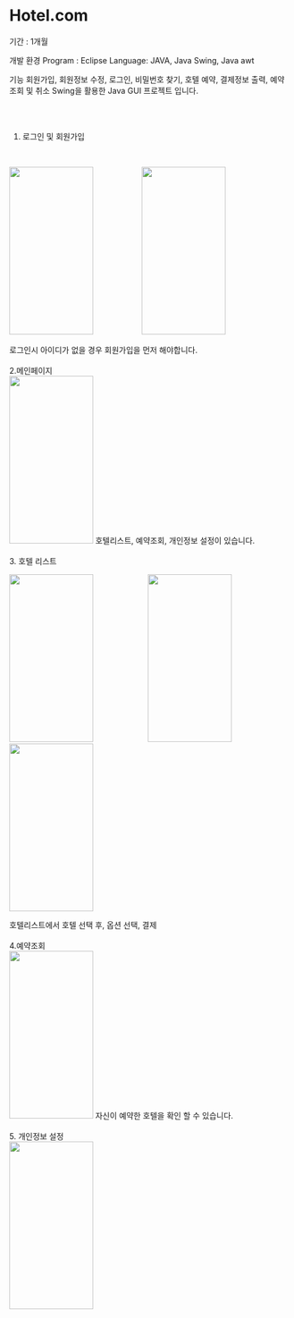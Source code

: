 # Hotel.com
기간 : 1개월

개발 환경 
       Program : Eclipse
      Language: JAVA, Java Swing, Java awt 
      
기능 
       회원가입, 회원정보 수정, 로그인, 비밀번호 찾기, 호텔 예약, 결제정보 출력, 예약조회 및 취소
       Swing을 활용한 Java GUI 프로젝트 입니다.

<br><br>

1. 로그인 및 회원가입
<br>
<p>
       <img src="https://user-images.githubusercontent.com/70876778/167740173-c52fc209-94b0-46fd-874e-14173eca7e5d.jpg"  width="150" height="300" >
       &nbsp;&nbsp;&nbsp;&nbsp;&nbsp;&nbsp;&nbsp;&nbsp;&nbsp;&nbsp;&nbsp;&nbsp;&nbsp;&nbsp;&nbsp;&nbsp;&nbsp;&nbsp;&nbsp;&nbsp;
       <img src="https://user-images.githubusercontent.com/70876778/167740172-150f9bf6-6828-404f-b48b-0ee520aef384.jpg"  width="150" height="300" >
</p>
로그인시 아이디가 없을 경우 회원가입을 먼저 해야합니다.
       
<br>
<br>
2.메인페이지<br>
<img src="https://user-images.githubusercontent.com/70876778/167740175-70b9cc78-1414-4979-8162-0bbe886e45d1.jpg"   width="150" height="300"  >
호텔리스트, 예약조회, 개인정보 설정이 있습니다.
<br><br>
3. 호텔 리스트<br>
<p> 
       <img src="https://user-images.githubusercontent.com/70876778/167740168-e8fbfcaf-3277-4419-80df-d9aad41e76eb.jpg" width="150" height="300" >
       &nbsp;&nbsp;&nbsp;&nbsp;&nbsp;&nbsp;&nbsp;&nbsp;&nbsp;&nbsp;&nbsp;&nbsp;&nbsp;&nbsp;&nbsp;&nbsp;&nbsp;&nbsp;&nbsp;&nbsp;&nbsp;&nbsp;&nbsp;
       <img src="https://user-images.githubusercontent.com/70876778/167740171-92988035-567b-499b-8110-9926061fed63.jpg" width="150" height="300" > 
       &nbsp;&nbsp;&nbsp;&nbsp;&nbsp;&nbsp;&nbsp;&nbsp;&nbsp;&nbsp;&nbsp;&nbsp;&nbsp;&nbsp;&nbsp;&nbsp;&nbsp;&nbsp;&nbsp;&nbsp;&nbsp;&nbsp;&nbsp;
       <img src="https://user-images.githubusercontent.com/70876778/167740176-da7a12e9-078e-4083-9bc8-a0d4c61abbf6.jpg" width="150" height="300" > 
</p>
호텔리스트에서 호텔 선택 후, 옵션 선택, 결제
<br><br>
4.예약조회<br>
 <img src="https://user-images.githubusercontent.com/70876778/167740177-d8ca7a16-660a-412e-ab0c-890e8d6ef234.jpg" width="150" height="300" > 
 자신이 예약한 호텔을 확인 할 수 있습니다.
 <br><br>
 5. 개인정보 설정<br>
<img src="https://user-images.githubusercontent.com/70876778/167740178-be25dea8-f5a5-4758-a642-1441b6e96d0e.jpg" width="150" height="300" > 



